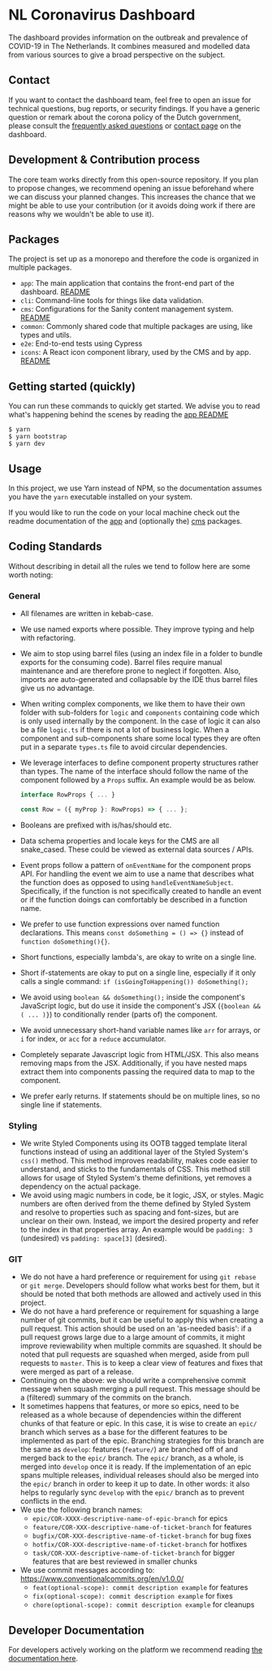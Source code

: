 # NL Coronavirus Dashboard

The dashboard provides information on the outbreak and prevalence of COVID-19 in
The Netherlands. It combines measured and modelled data from various sources to
give a broad perspective on the subject.

## Contact

If you want to contact the dashboard team, feel free to open an issue for
technical questions, bug reports, or security findings. If you have a generic question or remark about the
corona policy of the Dutch government, please consult the [frequently asked questions](https://coronadashboard.rijksoverheid.nl/veelgestelde-vragen) or [contact page](https://coronadashboard.rijksoverheid.nl/contact) on the dashboard.

## Development & Contribution process

The core team works directly from this open-source repository. If you plan to
propose changes, we recommend opening an issue beforehand where we can discuss
your planned changes. This increases the chance that we might be able to use
your contribution (or it avoids doing work if there are reasons why we wouldn't
be able to use it).

## Packages

The project is set up as a monorepo and therefore the code is organized in
multiple packages.

- `app`: The main application that contains the front-end part of the dashboard.
  [README](/packages/app/README.md)
- `cli`: Command-line tools for things like data validation.
- `cms`: Configurations for the Sanity content management system.
  [README](/packages/cms/README.md)
- `common`: Commonly shared code that multiple packages are using, like types
  and utils.
- `e2e`: End-to-end tests using Cypress
- `icons`: A React icon component library, used by the CMS and by app. [README](/packages/icons/README.md)

## Getting started (quickly)

You can run these commands to quickly get started. We advise you to read what's happening behind the scenes by reading the [app README](/packages/app/README.md)

```
$ yarn
$ yarn bootstrap
$ yarn dev
```

## Usage

In this project, we use Yarn instead of NPM, so the documentation assumes you
have the `yarn` executable installed on your system.

If you would like to run the code on your local machine check out the readme
documentation of the [app](/packages/app/README.md) and (optionally the)
[cms](/packages/cms/README.md) packages.

## Coding Standards

Without describing in detail all the rules we tend to follow here are some worth
noting:

### General

- All filenames are written in kebab-case.
- We use named exports where possible. They improve typing and help with refactoring.
- We aim to stop using barrel files (using an index file in a folder to bundle exports for the consuming code).
  Barrel files require manual maintenance and are therefore prone to neglect if forgotten.
  Also, imports are auto-generated and collapsable by the IDE thus barrel files give us no advantage.
- When writing complex components, we like them to have their own folder with
  sub-folders for `logic` and `components` containing code which is only used
  internally by the component. In the case of logic it can also be a file
  `logic.ts` if there is not a lot of business logic.
  When a component and sub-components share some
  local types they are often put in a separate `types.ts` file to avoid
  circular dependencies.
- We leverage interfaces to define component property structures rather than types. The name of the interface should follow the name of the component followed by a `Props` suffix. An example would be as below.

  ```jsx
  interface RowProps { ... }

  const Row = ({ myProp }: RowProps) => { ... };
  ```

- Booleans are prefixed with is/has/should etc.
- Data schema properties and locale keys for the CMS are all snake_cased. These could be
  viewed as external data sources / APIs.
- Event props follow a pattern of `onEventName` for the component props API.
  For handling the event we aim to use a name that describes what the function does as opposed to using `handleEventNameSubject`.
  Specifically, if the function is not specifically created to handle an event
  or if the function doings can comfortably be described in a function name.
- We prefer to use function expressions over named function declarations.
  This means `const doSomething = () => {}` instead of `function doSomething(){}`.
- Short functions, especially lambda's, are okay to write on a single line.
- Short if-statements are okay to put on a single line, especially if it only calls a single command: `if (isGoingToHappening()) doSomething();`
- We avoid using `boolean && doSomething();` inside the component's JavaScript logic, but do use it inside the component's JSX (`{boolean && ( ... )}`) to conditionally render (parts of) the component.
- We avoid unnecessary short-hand variable names like
  `arr` for arrays, or `i` for index, or `acc` for a `reduce` accumulator.
- Completely separate Javascript logic from HTML/JSX. This also means removing maps from the JSX. Additionally, if you have nested maps extract them into components passing the required data to map to the component.
- We prefer early returns. If statements should be on multiple lines, so no single line if statements.

### Styling

- We write Styled Components using its OOTB tagged template literal functions instead of using an additional layer of the Styled System's `css()` method. This method improves readability, makes code easier to understand, and sticks to the fundamentals of CSS. This method still allows for usage of Styled System's theme definitions, yet removes a dependency on the actual package.
- We avoid using magic numbers in code, be it logic, JSX, or styles. Magic numbers are often derived from the theme defined by Styled System and resolve to properties such as spacing and font-sizes, but are unclear on their own. Instead, we import the desired property and refer to the index in that properties array. An example would be `padding: 3` (undesired) vs `padding: space[3]` (desired).

### GIT

- We do not have a hard preference or requirement for using `git rebase` or `git merge`. Developers should follow what works best for them, but it should be noted that both methods are allowed and actively used in this project.
- We do not have a hard preference or requirement for squashing a large number of git commits, but it can be useful to apply this when creating a pull request. This action should be used on an 'as-needed basis': if a pull request grows large due to a large amount of commits, it might improve reviewability when multiple commits are squashed. It should be noted that pull requests are squashed when merged, aside from pull requests to `master`. This is to keep a clear view of features and fixes that were merged as part of a release.
- Continuing on the above: we should write a comprehensive commit message when squash merging a pull request. This message should be a (filtered) summary of the commits on the branch.
- It sometimes happens that features, or more so epics, need to be released as a whole because of dependencies within the different chunks of that feature or epic. In this case, it is wise to create an `epic/` branch which serves as a base for the different features to be implemented as part of the epic. Branching strategies for this branch are the same as `develop`: features (`feature/`) are branched off of and merged back to the `epic/` branch. The `epic/` branch, as a whole, is merged into `develop` once it is ready. If the implementation of an epic spans multiple releases, individual releases should also be merged into the `epic/` branch in order to keep it up to date. In other words: it also helps to regularly sync `develop` with the `epic/` branch as to prevent conflicts in the end.
- We use the following branch names:
  - `epic/COR-XXXX-descriptive-name-of-epic-branch` for epics
  - `feature/COR-XXX-descriptive-name-of-ticket-branch` for features
  - `bugfix/COR-XXX-descriptive-name-of-ticket-branch` for bug fixes
  - `hotfix/COR-XXX-descriptive-name-of-ticket-branch` for hotfixes
  - `task/COR-XXX-descriptive-name-of-ticket-branch` for bigger features that are best reviewed in smaller chunks
- We use commit messages according to: <https://www.conventionalcommits.org/en/v1.0.0/>
  - `feat(optional-scope): commit description example` for features
  - `fix(optional-scope): commit description example` for fixes
  - `chore(optional-scope): commit description example` for cleanups

## Developer Documentation

For developers actively working on the platform we recommend reading [the
documentation here](/docs/index.md).
